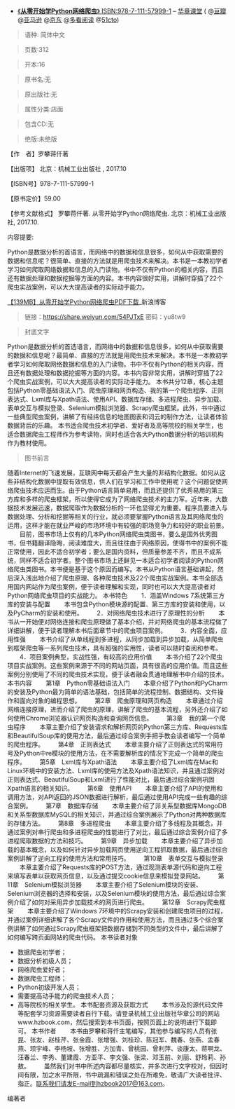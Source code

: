 - [《**从零开始学Python网络爬虫**》 ISBN:978-7-111-57999-1](http://www.hzcourse.com/web/refbook/detail/7515/208) – [华章课堂](http://www.hzcourse.com/)
( @[豆瓣](https://book.douban.com/subject/27180929/)   @[亚马逊](https://www.amazon.cn/dp/B076WLNRV1) @[京东](https://item.jd.com/12215717.html) @[多看阅读](https://www.duokan.com/book/172186) @[51cto](https://book.51cto.com/art/201712/560329.htm))

> 语种: 简体中文

> 页数:312

> 开本:16

> 原书名:无

> 原出版社:无

> 属性分类:店面

> 包含CD:无

> 绝版:未绝版

【作　者】罗攀蒋仟著

【出版项】 北京：机械工业出版社 , 2017.10

【ISBN号】978-7-111-57999-1

【原书定价】59.00

【参考文献格式】 罗攀蒋仟著. 从零开始学Python网络爬虫. 北京：机械工业出版社, 2017.10.

内容提要:

Python是数据分析的首语言，而网络中的数据和信息很多，如何从中获取需要的数据和信息呢？很简单、直接的方法就是用爬虫技术来解决。本书是一本教初学者学习如何爬取网络数据和信息的入门读物。书中不仅有Python的相关内容，而且还有数据处理和数据挖掘等方面的内容。本书内容很好实用，讲解时穿插了22个爬虫实战案例，可以大大提高读者的实际动手能力。

[【139MB】从零开始学Python网络爬虫PDF下载](https://blog.sina.com.cn/s/blog_af19001e0102x466.html)_新浪博客

> 链接：https://share.weiyun.com/54PJTxE 密码：yu8tw9


> 封底文字

Python是数据分析的首选语言，而网络中的数据和信息很多，如何从中获取需要的数据和信息呢？最简单、直接的方法就是用爬虫技术来解决。本书是一本教初学者学习如何爬取网络数据和信息的入门读物。书中不仅有Python的相关内容，而且还有数据处理和数据挖掘等方面的内容。本书内容非常实用，讲解时穿插了22个爬虫实战案例，可以大大提高读者的实际动手能力。
本书共分12章，核心主题包括Python零基础语法入门、爬虫原理和网页构造、我的第一个爬虫程序、正则表达式、Lxml库与Xpath语法、使用API、数据库存储、多进程爬虫、异步加载、表单交互与模拟登录、Selenium模拟浏览器、Scrapy爬虫框架。此外，书中通过一些典型爬虫案例，讲解了有经纬信息的地图图表和词云的制作方法，让读者体验数据背后的乐趣。
本书适合爬虫技术初学者、爱好者及高等院校的相关学生，也适合数据爬虫工程师作为参考读物，同时也适合各大Python数据分析的培训机构作为教材使用。

> 图书前言

随着Internet的飞速发展，互联网中每天都会产生大量的非结构化数据。如何从这些非结构化数据中提取有效信息，供人们在学习和工作中使用呢？这个问题促使网络爬虫技术应运而生。由于Python语言简单易用，而且还提供了优秀易用的第三方库和多样的爬虫框架，所以使得它成为了网络爬虫技术的主力军。近年来，大数据技术发展迅速，数据爬取作为数据分析的一环也显得尤为重要。程序员要进入与数据处理、分析和挖掘等相关的行业，就必须要掌握Python语言及其网络爬虫的运用，这样才能在就业严峻的市场环境中有较强的职场竞争力和较好的职业前景。
　　目前，图书市场上仅有的几本Python网络爬虫类图书，要么是国外优秀图书，但书籍翻译隐晦，阅读难度大，而且往往由于网络原因，使得书中的案例不能正常使用，因此不适合初学者；要么是国内资料，但质量参差不齐，而且不成系统，同样不适合初学者。整个图书市场上还鲜见一本适合初学者阅读的Python网络爬虫类图书。本书便是基于这个原因而编写。本书从Python语言基础讲起，然后深入浅出地介绍了爬虫原理、各种爬虫技术及22个爬虫实战案例。本书全部选用国内网站作为爬虫案例，便于读者理解和实现，同时也可以大大提高读者对Python网络爬虫项目的实战能力。
本书特色
　　1．涵盖Windows 7系统第三方库的安装与配置
　　本书包含Python模块源的配置、第三方库的安装和使用，以及PyCharm的安装和使用。
　　2．对网络爬虫技术进行了原理性的分析
　　本书从一开始便对网络连接和爬虫原理做了基本介绍，并对网络爬虫的基本流程做了详细讲解，便于读者理解本书后面章节中的爬虫项目案例。
　　3．内容全面，应用性强
　　本书介绍了从单线程到多进程，从同步加载到异步加载，从简单爬虫到框架爬虫等一系列爬虫技术，具有超强的实用性，读者可以随时查阅和参考。
　　4．项目案例典型，实战性强，有较高的应用价值
　　本书介绍了22个爬虫项目实战案例。这些案例来源于不同的网站页面，具有很高的应用价值。而且这些案例分别使用了不同的爬虫技术实现，便于读者融会贯通地理解书中介绍的技术。
本书内容
　　第1章　Python零基础语法入门
　　本章介绍了Python和PyCharm的安装及Python最为简单的语法基础，包括简单的流程控制、数据结构、文件操作和面向对象的编程思想。
　　第2章　爬虫原理和网页构造
　　本章通过介绍网络连接原理，进而介绍了爬虫的原理，讲解了爬虫的基本流程，另外还介绍了如何使用Chrome浏览器认识网页构造和查询网页信息。
　　第3章　我的第一个爬虫程序
　　本章主要介绍了安装请求和解析网页的Python第三方库、Requests库和BeautifulSoup库的使用方法，最后通过综合案例手把手教会读者编写一个简单的爬虫程序。
　　第4章　正则表达式
　　本章主要介绍了正则表达式的常用符号及Python中re模块的使用方法，在不需要解析库的情况下完成一个简单的爬虫程序。
　　第5章　Lxml库与Xpath语法
　　本章主要介绍了Lxml库在Mac和Linux环境中的安装方法、Lxml库的使用方法及Xpath语法知识，并且通过案例对正则表达式、BeautifulSoup和Lxml进行了性能对比，最后通过综合案例巩固Xpath语言的相关知识。
　　第6章　使用API
　　本章主要介绍了API的使用和调用方法，对API返回的JSON数据进行解析，最后通过使用API完成一些有趣的综合案例。
　　第7章　数据库存储
　　本章主要介绍了非关系型数据库MongoDB和关系型数据库MySQL的相关知识，并通过综合案例展示了Python对两种数据库的存储方法。
　　第8章　多进程爬虫
　　本章主要介绍了多线程及其概念，并通过案例对串行爬虫和多进程爬虫的性能进行了对比，最后通过综合案例介绍了多进程爬取数据的方法和技巧。
　　第9章　异步加载
　　本章主要介绍了异步加载的基本概念，以及如何针对异步加载网页使用逆向工程抓取数据，最后通过综合案例讲解了逆向工程的使用方法和常用技巧。
　　第10章　表单交互与模拟登录
　　本章主要介绍了Requests库的POST方法，通过观测表单源代码和逆向工程来填写表单以获取网页信息，以及通过提交cookie信息来模拟登录网站。
　　第11章　Selenium模拟浏览器
　　本章主要介绍了Selenium模块的安装、Selenium浏览器的选择和安装，以及Selenium模块的使用方法，最后通过综合案例介绍了如何对采用异步加载技术的网页进行爬虫。
　　第12章　Scrapy爬虫框架
　　本章主要介绍了Windows 7环境中的Scrapy安装和创建爬虫项目的过程，并通过案例详细讲解了各个Scrapy文件的作用和使用方法，而且通过多个综合案例讲解了如何通过Scrapy爬虫框架把数据存储到不同类型的文件中，最后讲解了如何编写跨页面网站的爬虫代码。
本书读者对象
* 数据爬虫初学者；
* 数据分析初级人员；
* 网络爬虫爱好者；
* 数据爬虫工程师；
* Python初级开发人员；
* 需要提高动手能力的爬虫技术人员；
* 高等院校的相关学生。
本书配套资源及获取方式
　　本书涉及的源代码文件等配套学习资源需要读者自行下载。请登录机械工业出版社华章公司的网站www.hzbook.com，然后搜索到本书页面，按照页面上的说明进行下载即可。
本书作者
　　本书由罗攀和蒋仟主笔编写，其他参与编写的人员有张昆、张友、赵桂芹、张金霞、张增强、刘桂珍、陈冠军、魏春、张燕、孟春燕、顼宇峰、李杨坡、张增胜、方加青、曾桃园、曾利萍、谈康太、蒋啊龙、汪春兰、李秀、董建霞、方亚平、李文强、张梁、邓玉前、刘丽、舒玲莉、孙敖。
　　虽然我们对书中所述内容都尽量核实，并多次进行文字校对，但因时间有限，加之水平所限，书中疏漏和错误之处在所难免，敬请广大读者批评、指正。联系我们请发E-mail到hzbook2017@163.com。

编著者
